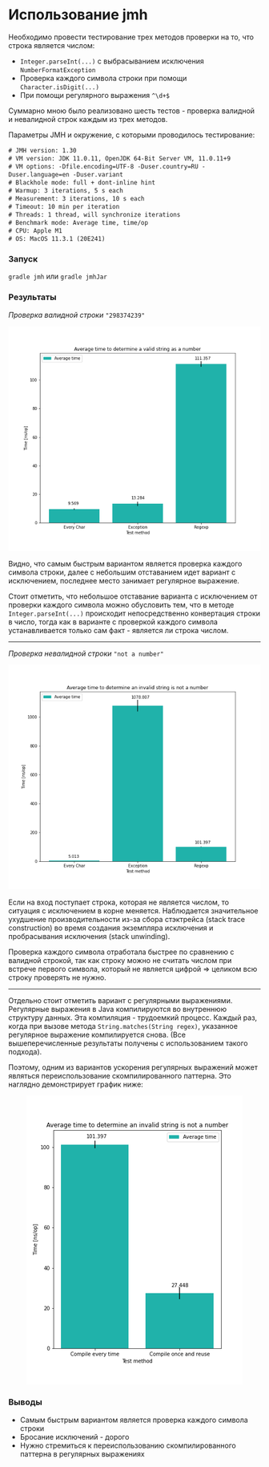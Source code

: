 # Использование jmh

Необходимо провести тестирование трех методов проверки на то, что строка является числом:

- `Integer.parseInt(...)` с выбрасыванием исключения `NumberFormatException`
- Проверка каждого символа строки при помощи `Character.isDigit(...)`
- При помощи регулярного выражения `^\d+$`

Суммарно мною было реализовано шесть тестов - проверка валидной и невалидной строк каждым из трех методов.

Параметры JMH и окружение, с которыми проводилось тестирование:
```
# JMH version: 1.30
# VM version: JDK 11.0.11, OpenJDK 64-Bit Server VM, 11.0.11+9
# VM options: -Dfile.encoding=UTF-8 -Duser.country=RU -Duser.language=en -Duser.variant
# Blackhole mode: full + dont-inline hint
# Warmup: 3 iterations, 5 s each
# Measurement: 3 iterations, 10 s each
# Timeout: 10 min per iteration
# Threads: 1 thread, will synchronize iterations
# Benchmark mode: Average time, time/op
# CPU: Apple M1
# OS: MacOS 11.3.1 (20E241)
```

### Запуск
`gradle jmh` или `gradle jmhJar`  

### Результаты

*Проверка валидной строки* `"298374239"`

<p align="center">
  <img src="./plots/true.png" />
</p>

Видно, что самым быстрым вариантом является проверка каждого символа строки, далее с небольшим отставанием идет вариант с исключением, последнее место занимает регулярное выражение.

Стоит отметить, что небольшое отставание варианта с исключением от проверки каждого символа можно обусловить тем, что в методе `Integer.parseInt(...)` происходит непосредственно конвертация строки в число, тогда как в варианте с проверкой каждого символа устанавливается только сам факт - является ли строка числом.

---

*Проверка невалидной строки* `"not a number"`

<p align="center">
  <img src="./plots/false.png" />
</p>

Если на вход поступает строка, которая не является числом, то ситуация с исключением в корне меняется. Наблюдается значительное ухудшение производительности из-за сбора стэктрейса (stack trace construction) во время создания экземпляра исключения и пробрасывания исключения (stack unwinding).

Проверка каждого символа отработала быстрее по сравнению с валидной строкой, так как строку можно не считать числом при встрече первого символа, который не является цифрой => целиком всю строку проверять не нужно.

---

Отдельно стоит отметить вариант с регулярными выражениями. Регулярные выражения в Java компилируются во внутреннюю структуру данных. Эта компиляция - трудоемкий процесс. Каждый раз, когда при вызове метода `String.matches(String regex)`, указанное регулярное выражение компилируется снова. (Все вышеперечисленные результаты получены с использованием такого подхода).

Поэтому, одним из вариантов ускорения регулярных выражений может являться переиспользование скомпилированного паттерна. Это наглядно демонстрирует график ниже:

<p align="center">
  <img src="./plots/false_regex.png" />
</p>

### Выводы

- Самым быстрым вариантом является проверка каждого символа строки
- Бросание исключений - дорого
- Нужно стремиться к переиспользованию скомпилированного паттерна в регулярных выражениях